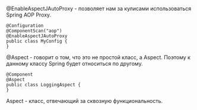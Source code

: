 @EnableAspectJAutoProxy - позволяет нам за кулисами использоваться Spring AOP Proxy.
```
@Configuration  
@ComponentScan("aop")  
@EnableAspectJAutoProxy  
public class MyConfig {  
}
```
@Aspect - говорит о том, что это не простой класс,  а Aspect. Поэтому к данному классу Spring будет относиться по другому.
```
@Component  
@Aspect  
public class LoggingAspect {  
}
```
Aspect - класс, отвечающий за сквозную функциональность.